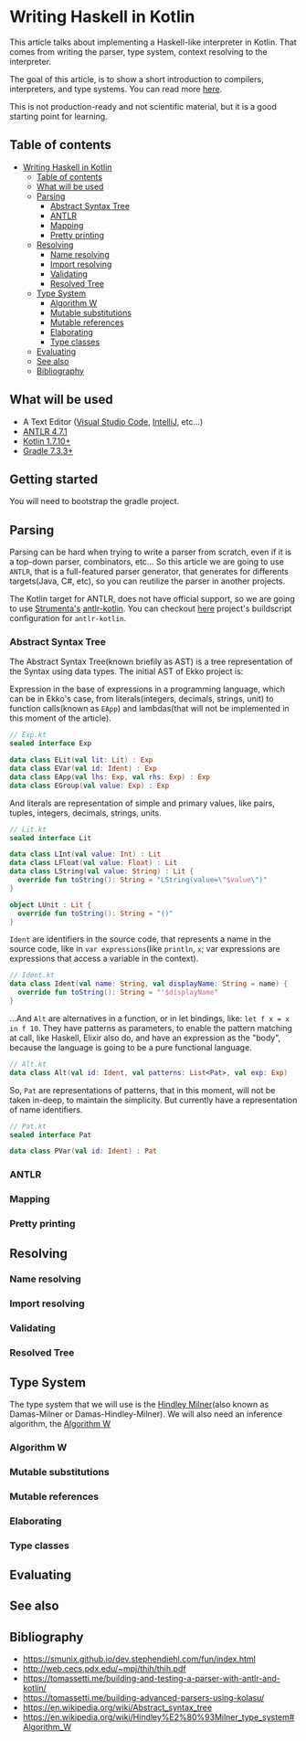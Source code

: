 # Writing Haskell in Kotlin

This article talks about implementing a Haskell-like interpreter in Kotlin. That comes from
writing the parser, type system, context resolving to the interpreter.

The goal of this article, is to show a short introduction to compilers, interpreters, and
type systems. You can read more [here](#see-also).

This is not production-ready and not scientific material, but it is a good starting point for
learning.

## Table of contents

- [Writing Haskell in Kotlin](#writing-haskell-in-kotlin)
  - [Table of contents](#table-of-contents)
  - [What will be used](#what-will-be-used)
  - [Parsing](#parsing)
    - [Abstract Syntax Tree](#abstract-syntax-tree)
    - [ANTLR](#antlr)
    - [Mapping](#mapping)
    - [Pretty printing](#pretty-printing)
  - [Resolving](#resolving)
    - [Name resolving](#name-resolving)
    - [Import resolving](#import-resolving)
    - [Validating](#validating)
    - [Resolved Tree](#resolved-tree)
  - [Type System](#type-system)
    - [Algorithm W](#algorithm-w)
    - [Mutable substitutions](#mutable-substitutions)
    - [Mutable references](#mutable-references)
    - [Elaborating](#elaborating)
    - [Type classes](#type-classes)
  - [Evaluating](#evaluating)
  - [See also](#see-also)
  - [Bibliography](#bibliography)

## What will be used

- A Text Editor ([Visual Studio Code](https://code.visualstudio.com/), [IntelliJ](https://www.jetbrains.com/idea/),
  etc...)
- [ANTLR 4.7.1](https://www.antlr.org/)
- [Kotlin 1.7.10+](https://kotlinlang.org/)
- [Gradle 7.3.3+](https://gradle.org/)

## Getting started

You will need to bootstrap the gradle project.

## Parsing

Parsing can be hard when trying to write a parser from scratch, even if it is a top-down parser, combinators, etc... So this article we are going to use `ANTLR`, that is a full-featured parser generator, that generates for differents targets(Java, C#, etc), so you can reutilize the parser in another projects.

The Kotlin target for ANTLR, does not have official support, so we are going to use [Strumenta's](https://strumenta.com/) [antlr-kotlin](https://github.com/Strumenta/antlr-kotlin). You can checkout [here](https://github.com/gabrielleeg1/ekko/blob/main/build.gradle.kts) project's buildscript configuration for `antlr-kotlin`.

### Abstract Syntax Tree

The Abstract Syntax Tree(known briefily as AST) is a tree representation of the Syntax using data types. The initial AST of Ekko project is:

Expression in the base of expressions in a programming language, which can be in Ekko's case, from literals(integers, decimals, strings, unit) to function calls(known as `EApp`) and lambdas(that will not be implemented in this moment of the article).

```kotlin
// Exp.kt
sealed interface Exp

data class ELit(val lit: Lit) : Exp
data class EVar(val id: Ident) : Exp
data class EApp(val lhs: Exp, val rhs: Exp) : Exp
data class EGroup(val value: Exp) : Exp
```

And literals are representation of simple and primary values, like pairs, tuples, integers, decimals, strings, units.

```kotlin
// Lit.kt
sealed interface Lit

data class LInt(val value: Int) : Lit
data class LFloat(val value: Float) : Lit
data class LString(val value: String) : Lit {
  override fun toString(): String = "LString(value=\"$value\")"
}

object LUnit : Lit {
  override fun toString(): String = "()"
}
```

`Ident` are identifiers in the source code, that represents a name in the source code, like in `var expressions`(like `println`, `x`; var expressions are expressions that access a variable in the context).

```kotlin
// Ident.kt
data class Ident(val name: String, val displayName: String = name) {
  override fun toString(): String = "'$displayName"
}
```

...And `Alt` are alternatives in a function, or in let bindings, like: `let f x = x in f 10`. They have patterns as parameters, to enable the pattern matching at call, like Haskell, Elixir also do, and have an expression as the "body", because the language is going to be a pure functional language.

```kotlin
// Alt.kt
data class Alt(val id: Ident, val patterns: List<Pat>, val exp: Exp)
```

So, `Pat` are representations of patterns, that in this moment, will not be taken in-deep, to maintain the simplicity. But currently have a representation of name identifiers.

```kotlin
// Pat.kt
sealed interface Pat

data class PVar(val id: Ident) : Pat
```

### ANTLR

### Mapping

### Pretty printing

## Resolving

### Name resolving

### Import resolving

### Validating

### Resolved Tree

## Type System

The type system that we will use is
the [Hindley Milner](https://en.wikipedia.org/wiki/Hindley%E2%80%93Milner_type_system)(also known as Damas-Milner or
Damas-Hindley-Milner).
We will also need an inference algorithm,
the [Algorithm W](https://en.wikipedia.org/wiki/Hindley%E2%80%93Milner_type_system#Algorithm_W)

### Algorithm W

### Mutable substitutions

### Mutable references

### Elaborating

### Type classes

## Evaluating

## See also

## Bibliography

- https://smunix.github.io/dev.stephendiehl.com/fun/index.html
- http://web.cecs.pdx.edu/~mpj/thih/thih.pdf
- https://tomassetti.me/building-and-testing-a-parser-with-antlr-and-kotlin/
- https://tomassetti.me/building-advanced-parsers-using-kolasu/
- https://en.wikipedia.org/wiki/Abstract_syntax_tree
- https://en.wikipedia.org/wiki/Hindley%E2%80%93Milner_type_system#Algorithm_W
